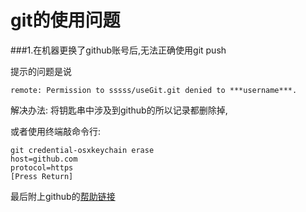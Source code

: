 # git的使用问题


###1.在机器更换了github账号后,无法正确使用git push


提示的问题是说 

```
remote: Permission to sssss/useGit.git denied to ***username***.

```

解决办法: 
将钥匙串中涉及到github的所以记录都删除掉,

或者使用终端敲命令行:

```
git credential-osxkeychain erase
host=github.com
protocol=https
[Press Return]
```

最后附上github的[帮助链接](https://help.github.com/articles/updating-credentials-from-the-osx-keychain/)
